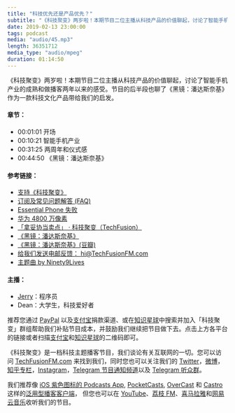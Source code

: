 ```yaml
---
title: "科技优先还是产品优先？"
subtitle: "《科技聚变》两岁啦！本期节目二位主播从科技产品的价值聊起，讨论了智能手机产业的成熟与转变，同时两位主播分享了做节目两年以来的感受。节目的后半段也聊了《黑镜：潘达斯奈基》作为一款科技文化产品带给我们的启发。"
date: 2019-02-13 23:00:00
tags: podcast
media: "audio/45.mp3"
length: 36351712 
media_type: "audio/mpeg"
duration: 01:14:50
---
```


《科技聚变》两岁啦！本期节目二位主播从科技产品的价值聊起，讨论了智能手机产业的成熟和做播客两年以来的感受。节目的后半段也聊了《黑镜：潘达斯奈基》作为一款科技文化产品带给我们的启发。

#### 章节：

- 00:01:01 开场
- 00:10:21 智能手机产业
- 00:31:25 两周年和仪式感
- 00:44:50 《黑镜：潘达斯奈基》

#### 参考链接：

- [支持《科技聚变》](https://techfusionfm.com/donate)
- [订阅及常见问题解答 (FAQ)](https://techfusionfm.com/faq)
- [Essential Phone 失败](https://www.theverge.com/2018/5/24/17391734/essential-cancels-phone-development-considers-sale-report)
- [华为 4800 万像素](https://consumer.huawei.com/cn/phones/nova4/)
- [「拿妥协当卖点」 · 科技聚变（TechFusion）](https://techfusionfm.com/42/)
- [《黑镜：潘达斯奈基》](https://www.netflix.com/sg-zh/title/80988062)
- [《黑镜：潘达斯奈基》(豆瓣)](https://movie.douban.com/subject/30414462/)
- [给我们发送电邮反馈： hi@TechFusionFM.com](mailto:hi@techfusionfm.com)
- [主题曲 by Ninety9Lives](http://99l.tv/BleedingThroughYU)

#### 主播：

- [Jerry](https://twitter.com/jerryfzhang)：程序员
- Dean：大学生，科技爱好者

推荐您通过 [PayPal](https://paypal.me/techfusionfm/5) 以及[支付宝](HTTPS://QR.ALIPAY.COM/FKX09288AJOENI0MVZXM12)捐款渠道、或在[知识星球](https://www.xiaomiquan.com)中搜索并加入「科技聚变」群组帮助我们补贴节目成本，并鼓励我们继续把节目做下去。点击上方各平台的链接或者扫描[支付宝](https://techfusionfm.com/images/QR.JPG)和[知识星球](https://t.zsxq.com/IEmEM3f)的二维码即可。

《科技聚变》是一档科技主题播客节目，我们谈论有关互联网的一切。您可以访问 [TechFusionFM.com](https://TechFusionFM.com) 来找到我们，同时您也可以关注我们的 [Twitter](http://twitter.com/TechFusionFM)，[微博](http://weibo.com/TechFusionFM)，[知乎专栏](https://zhuanlan.zhihu.com/TechFusion)，[Instagram](http://instagram.com/TechFusionFM)，[Telegram 节目通知频道](https://t.me/TechFusionFM)以及 [Telegram 听众群](https://t.me/TechFusionChat)。

我们推荐像 [iOS 紫色图标的 Podcasts App](https://itunes.apple.com/cn/podcast/id1202658654), [PocketCasts](http://pca.st/podcast/28fcd200-cc7c-0134-10da-25324e2a541d), [OverCast](https://overcast.fm) 和 [Castro](http://supertop.co/castro/) 这样的[泛用型播客客户端](https://techfusionfm.com/faq)， 但您也可以在 [YouTube](https://www.youtube.com/channel/UC6uvHf21Tjm5lepw6P2Ki-Q)、[荔枝 FM](https://www.lizhi.fm/1494013/)、[喜马拉雅](http://www.ximalaya.com/72456289/album/6648521)和[网易云音乐](http://music.163.com/#/djradio?id=347498120)收听我们的节目。
